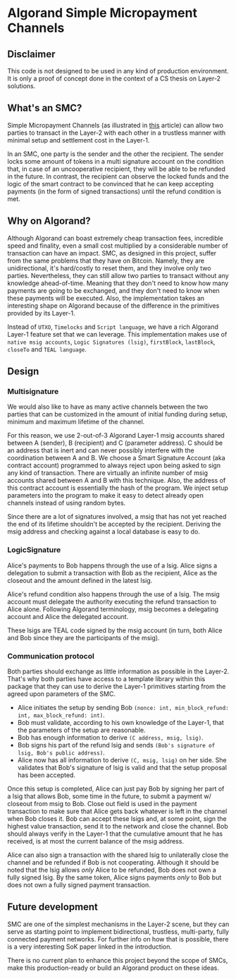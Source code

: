 # Algorand Simple Micropayment Channels

## Disclaimer
This code is not designed to be used in any kind of production environment.
It is only a proof of concept done in the context of a CS thesis on Layer-2 solutions.

## What's an SMC?
Simple Micropayment Channels (as illustrated in [this](https://doi.org/10.1007/978-3-319-21741-3_1) article) can allow
two parties to transact in the Layer-2 with each other in a trustless manner with minimal setup and settlement
cost in the Layer-1.

In an SMC, one party is the sender and the other the recipient.
The sender locks some amount of tokens in a multi signature account on the condition that, in case of an
uncooperative recipient, they will be able to be refunded in the future.
In contrast, the recipient can observe the locked funds and the logic of the smart contract to be convinced
that he can keep accepting payments (in the form of signed transactions) until the refund condition is met.

## Why on Algorand?
Although Algorand can boast extremely cheap transaction fees, incredible speed and finality, even a small cost
multiplied by a considerable number of transaction can have an impact.
SMC, as designed in this project, suffer from the same problems that they have on Bitcoin.
Namely, they are unidirectional, it's hard/costly to reset them, and they involve only two parties.
Nevertheless, they can still allow two parties to transact without any knowledge ahead-of-time.
Meaning that they don't need to know how many payments are going to be exchanged, and they don't
need to know when these payments will be executed.
Also, the implementation takes an interesting shape on Algorand because of the difference in the
primitives provided by its Layer-1.

Instead of `UTXO`, `Timelocks` and `Script language`, we have a rich Algorand Layer-1 feature set that we can leverage.
This implementation makes use of `native msig accounts`, `Logic Signatures (lsig)`, `firstBlock`, `lastBlock`, `closeTo` and `TEAL language`.

## Design
### Multisignature
We would also like to have as many active channels between the two parties that can be
customized in the amount of initial funding during setup, minimum and maximum lifetime of the channel.

For this reason, we use 2-out-of-3 Algorand Layer-1 msig accounts shared between A (sender), B (recipient) and C (parameter address).
C should be an address that is inert and can never possibly interfere with the coordination
between A and B. We choose a Smart Signature Account (aka contract account) programmed to
always reject upon being asked to sign any kind of transaction.
There are virtually an infinite number of msig accounts shared between A and B with this technique.
Also, the address of this contract account is essentially the hash of the program.
We inject setup parameters into the program to make it easy to detect already open channels
instead of using random bytes.

Since there are a lot of signatures involved, a msig that has not yet reached the end of
its lifetime shouldn't be accepted by the recipient. Deriving the msig address and checking
against a local database is easy to do.

### LogicSignature
Alice's payments to Bob happens through the use of a lsig. Alice signs a delegation to submit a transaction with
 Bob as the recipient, Alice as the closeout and the amount defined in the latest lsig.

Alice's refund condition also happens through the use of a lsig.
The msig account must delegate the authority executing the refund transaction to Alice alone. Following Algorand terminology, msig becomes a delegating account and Alice the
delegated account.

These lsigs are TEAL code signed by the msig account
 (in turn, both Alice and Bob since they are the participants of the msig).

### Communication protocol
Both parties should exchange as little information as possible in the Layer-2.
That's why both parties have access to a template library within this package that they can
use to derive the Layer-1 primitives starting from the agreed upon parameters of the SMC.

- Alice initiates the setup by sending Bob `(nonce: int, min_block_refund: int, max_block_refund: int)`.
- Bob must validate, according to his own knowledge of the Layer-1, that
the parameters of the setup are reasonable.
- Bob has enough information to derive `(C address, msig, lsig)`.
- Bob signs his part of the refund lsig and sends `(Bob's signature of lsig, Bob's public address)`.
- Alice now has all information to derive `(C, msig, lsig)` on her side.
She validates that Bob's signature of lsig is valid and that the setup proposal has been
accepted.

Once this setup is completed, Alice can just pay Bob by signing her part of a lsig that allows Bob, some time in the future, to submit a payment w/ closeout from msig to Bob.
Close out field is used in the payment transaction to make sure that Alice gets back
whatever is left in the channel when Bob closes it.
Bob can accept these lsigs and, at some point, sign the highest value transaction, send it to the network and close the channel.
Bob should always verify in the Layer-1 that the cumulative amount that he has received,
is at most the current balance of the msig address.

Alice can also sign a transaction with the shared lsig to unilaterally close the channel and be refunded if Bob is not cooperating.
Although it should be noted that the lsig allows _only_ Alice to be refunded, Bob does not own a fully signed lsig.
By the same token, Alice signs payments _only_ to Bob but does not own a fully signed payment transaction.

## Future development
SMC are one of the simplest mechanisms in the Layer-2 scene, but they can serve as starting point to implement
bidirectional, trustless, multi-party, fully connected payment networks.
For further info on how that is possible, there is a very interesting SoK paper linked in the introduction.

There is no current plan to enhance this project beyond the scope of SMCs, make this production-ready or
build an Algorand product on these ideas.